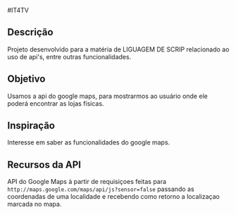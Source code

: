 #IT4TV
## Descrição
  Projeto desenvolvido para a matéria de LIGUAGEM DE SCRIP relacionado ao uso de api's, entre outras funcionalidades.
## Objetivo
  Usamos a api do google maps, para mostrarmos ao usuário onde ele poderá encontrar as lojas físicas.
## Inspiração
  Interesse em saber as funcionalidades do google maps.
## Recursos da API
  API do Google Maps à partir de requisiçoes feitas para `http://maps.google.com/maps/api/js?sensor=false` passando as coordenadas de uma localidade e recebendo como retorno a localizaçao marcada no mapa.
